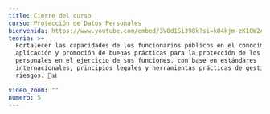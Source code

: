 ```yaml
---
title: Cierre del curso
curso: Protección de Datos Personales
bienvenida: https://www.youtube.com/embed/3VOd1Si398k?si=kO4kjm-zK1OW2Aqu
teoria: >+
  Fortalecer las capacidades de los funcionarios públicos en el conocimiento,
  aplicación y promoción de buenas prácticas para la protección de los datos
  personales en el ejercicio de sus funciones, con base en estándares
  internacionales, principios legales y herramientas prácticas de gestión de
  riesgos. 🔐📊

video_zoom: ""
numero: 5
---
```


